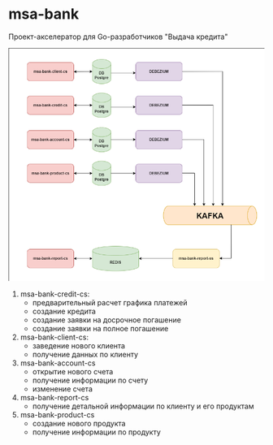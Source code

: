 # msa-bank

Проект-акселератор для Go-разработчиков "Выдача кредита"

![Архитектура](architecture.png)

1. msa-bank-credit-cs:
    * предварительный расчет графика платежей
    * создание кредита
    * создание заявки на досрочное погашение
    * создание заявки на полное погашение
2. msa-bank-client-cs:
    * заведение нового клиента
    * получение данных по клиенту
3. msa-bank-account-cs
    * открытие нового счета
    * получение информации по счету
    * изменение счета
4. msa-bank-report-cs
    * получение детальной информации по клиенту и его продуктам
5. msa-bank-product-cs
    * создание нового продукта
    * получение информации по продукту

